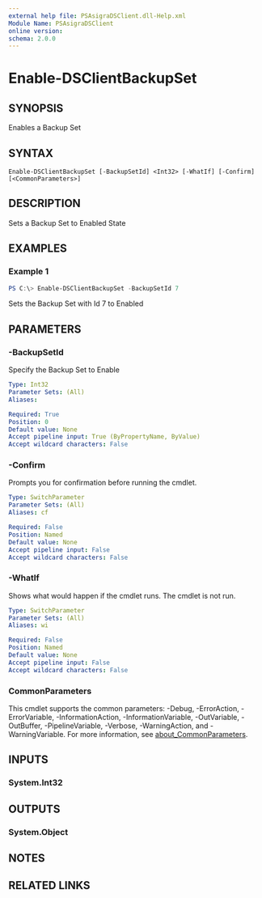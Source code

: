 ```yaml
---
external help file: PSAsigraDSClient.dll-Help.xml
Module Name: PSAsigraDSClient
online version:
schema: 2.0.0
---
```


# Enable-DSClientBackupSet

## SYNOPSIS
Enables a Backup Set

## SYNTAX

```
Enable-DSClientBackupSet [-BackupSetId] <Int32> [-WhatIf] [-Confirm] [<CommonParameters>]
```

## DESCRIPTION
Sets a Backup Set to Enabled State

## EXAMPLES

### Example 1
```powershell
PS C:\> Enable-DSClientBackupSet -BackupSetId 7
```

Sets the Backup Set with Id 7 to Enabled

## PARAMETERS

### -BackupSetId
Specify the Backup Set to Enable

```yaml
Type: Int32
Parameter Sets: (All)
Aliases:

Required: True
Position: 0
Default value: None
Accept pipeline input: True (ByPropertyName, ByValue)
Accept wildcard characters: False
```

### -Confirm
Prompts you for confirmation before running the cmdlet.

```yaml
Type: SwitchParameter
Parameter Sets: (All)
Aliases: cf

Required: False
Position: Named
Default value: None
Accept pipeline input: False
Accept wildcard characters: False
```

### -WhatIf
Shows what would happen if the cmdlet runs. The cmdlet is not run.

```yaml
Type: SwitchParameter
Parameter Sets: (All)
Aliases: wi

Required: False
Position: Named
Default value: None
Accept pipeline input: False
Accept wildcard characters: False
```

### CommonParameters
This cmdlet supports the common parameters: -Debug, -ErrorAction, -ErrorVariable, -InformationAction, -InformationVariable, -OutVariable, -OutBuffer, -PipelineVariable, -Verbose, -WarningAction, and -WarningVariable. For more information, see [about_CommonParameters](http://go.microsoft.com/fwlink/?LinkID=113216).

## INPUTS

### System.Int32

## OUTPUTS

### System.Object
## NOTES

## RELATED LINKS
